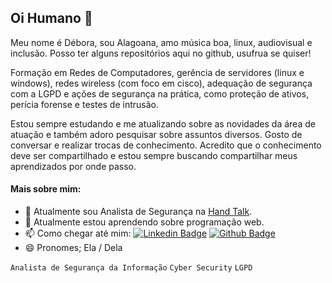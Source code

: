 ## Oi Humano 👋

Meu nome é Débora, sou Alagoana, amo música boa, linux, audiovisual e inclusão. Posso ter alguns repositórios aqui no github, usufrua se quiser!

Formação em Redes de Computadores, gerência de servidores (linux e windows), redes wireless (com foco em cisco), adequação de segurança com a LGPD e ações de segurança na prática, como proteção de ativos, perícia forense e testes de intrusão.

Estou sempre estudando e me atualizando sobre as novidades da área de atuação e também adoro pesquisar sobre assuntos diversos. Gosto de conversar e realizar trocas de conhecimento. Acredito que o conhecimento deve ser compartilhado e estou sempre buscando compartilhar meus aprendizados por onde passo.

#### Mais sobre mim:

- 🔭 Atualmente sou Analista de Segurança na [Hand Talk](https://www.handtalk.me/br/sobre/).
- 🌱 Atualmente estou aprendendo sobre programação web.
- 📫 Como chegar até mim: [![Linkedin Badge](https://img.shields.io/badge/-LinkedIn-blue?logo=Linkedin&logoColor=white&link=LINK_LINKEDIN)](https://www.linkedin.com/in/debora-reis/) [![Github Badge](https://img.shields.io/badge/-Github-000?logo=Github&logoColor=white&link=LINK_GIT)](https://github.com/deboranreis)
- 😄 Pronomes; Ela / Dela

`Analista de Segurança da Informação` `Cyber Security` `LGPD`
